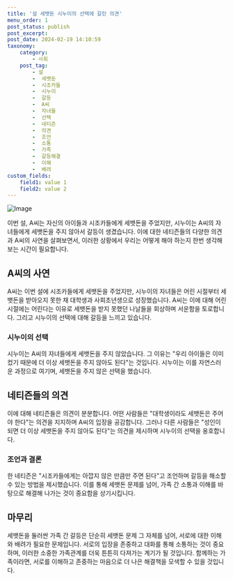 ```yaml
---
title: '설 세뱃돈 시누이의 선택에 갈린 의견'
menu_order: 1
post_status: publish
post_excerpt: 
post_date: 2024-02-19 14:10:59
taxonomy:
    category:
        - 사회
    post_tag:
        - 설
        -  세뱃돈
        -  시조카들
        -  시누이
        -  갈등
        -  A씨
        -  자녀들
        -  선택
        -  네티즌
        -  의견
        -  조언
        -  소통
        -  가족
        -  갈등해결
        -  이해
        -  배려
custom_fields:
    field1: value 1
    field2: value 2
---
```


![Image](https://imgnews.pstatic.net/image/008/2024/02/13/0004997716_001_20240213085603187.jpg?type=w647)

이번 설, A씨는 자신의 아이들과 시조카들에게 세뱃돈을 주었지만, 시누이는 A씨의 자녀들에게 세뱃돈을 주지 않아서 갈등이 생겼습니다. 이에 대한 네티즌들의 다양한 의견과 A씨의 사연을 살펴보면서, 이러한 상황에서 우리는 어떻게 해야 하는지 한번 생각해보는 시간이 필요합니다.
## A씨의 사연
A씨는 이번 설에 시조카들에게 세뱃돈을 주었지만, 시누이의 자녀들은 어린 시절부터 세뱃돈을 받아오지 못한 채 대학생과 사회초년생으로 성장했습니다. A씨는 이에 대해 어린 시절에는 어린다는 이유로 세뱃돈을 받지 못했던 나날들을 회상하며 서운함을 토로합니다. 그리고 시누이의 선택에 대해 갈등을 느끼고 있습니다.
### 시누이의 선택
시누이는 A씨의 자녀들에게 세뱃돈을 주지 않았습니다. 그 이유는 "우리 아이들은 이미 컸기 때문에 더 이상 세뱃돈을 주지 않아도 된다"는 것입니다. 시누이는 이를 자연스러운 과정으로 여기며, 세뱃돈을 주지 않은 선택을 했습니다.
## 네티즌들의 의견
이에 대해 네티즌들은 의견이 분분합니다. 어떤 사람들은 "대학생이라도 세뱃돈은 주어야 한다"는 의견을 지지하며 A씨의 입장을 공감합니다. 그러나 다른 사람들은 "성인이 되면 더 이상 세뱃돈을 주지 않아도 된다"는 의견을 제시하며 시누이의 선택을 옹호합니다.
### 조언과 결론
한 네티즌은 "시조카들에게는 아깝지 않은 만큼만 주면 된다"고 조언하며 갈등을 해소할 수 있는 방법을 제시했습니다. 이를 통해 세뱃돈 문제를 넘어, 가족 간 소통과 이해를 바탕으로 해결해 나가는 것이 중요함을 상기시킵니다.
## 마무리
세뱃돈을 둘러싼 가족 간 갈등은 단순히 세뱃돈 문제 그 자체를 넘어, 서로에 대한 이해와 배려가 필요한 문제입니다. 서로의 입장을 존중하고 대화를 통해 소통하는 것이 중요하며, 이러한 소중한 가족관계를 더욱 튼튼히 다져가는 계기가 될 것입니다. 함께하는 가족이라면, 서로를 이해하고 존중하는 마음으로 더 나은 해결책을 모색할 수 있을 것입니다.
